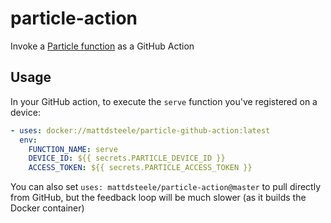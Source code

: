 # particle-action

Invoke a [Particle function](https://docs.particle.io/reference/device-os/firmware/photon/#particle-function-) as a GitHub Action

## Usage

In your GitHub action, to execute the `serve` function you've registered on a device:

```yml
- uses: docker://mattdsteele/particle-github-action:latest
  env:
    FUNCTION_NAME: serve
    DEVICE_ID: ${{ secrets.PARTICLE_DEVICE_ID }}
    ACCESS_TOKEN: ${{ secrets.PARTICLE_ACCESS_TOKEN }}
```

You can also set `uses: mattdsteele/particle-action@master` to pull directly from GitHub, but the feedback loop will be much slower (as it builds the Docker container)
